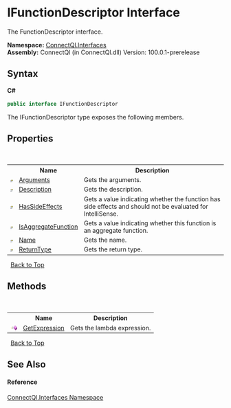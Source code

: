 # IFunctionDescriptor Interface
 

The FunctionDescriptor interface.

**Namespace:**&nbsp;<a href="N_ConnectQl_Interfaces">ConnectQl.Interfaces</a><br />**Assembly:**&nbsp;ConnectQl (in ConnectQl.dll) Version: 100.0.1-prerelease

## Syntax

**C#**<br />
``` C#
public interface IFunctionDescriptor
```

The IFunctionDescriptor type exposes the following members.


## Properties
&nbsp;<table><tr><th></th><th>Name</th><th>Description</th></tr><tr><td>![Public property](media/pubproperty.gif "Public property")</td><td><a href="P_ConnectQl_Interfaces_IFunctionDescriptor_Arguments">Arguments</a></td><td>
Gets the arguments.</td></tr><tr><td>![Public property](media/pubproperty.gif "Public property")</td><td><a href="P_ConnectQl_Interfaces_IFunctionDescriptor_Description">Description</a></td><td>
Gets the description.</td></tr><tr><td>![Public property](media/pubproperty.gif "Public property")</td><td><a href="P_ConnectQl_Interfaces_IFunctionDescriptor_HasSideEffects">HasSideEffects</a></td><td>
Gets a value indicating whether the function has side effects and should not be evaluated for IntelliSense.</td></tr><tr><td>![Public property](media/pubproperty.gif "Public property")</td><td><a href="P_ConnectQl_Interfaces_IFunctionDescriptor_IsAggregateFunction">IsAggregateFunction</a></td><td>
Gets a value indicating whether this function is an aggregate function.</td></tr><tr><td>![Public property](media/pubproperty.gif "Public property")</td><td><a href="P_ConnectQl_Interfaces_IFunctionDescriptor_Name">Name</a></td><td>
Gets the name.</td></tr><tr><td>![Public property](media/pubproperty.gif "Public property")</td><td><a href="P_ConnectQl_Interfaces_IFunctionDescriptor_ReturnType">ReturnType</a></td><td>
Gets the return type.</td></tr></table>&nbsp;
<a href="#ifunctiondescriptor-interface">Back to Top</a>

## Methods
&nbsp;<table><tr><th></th><th>Name</th><th>Description</th></tr><tr><td>![Public method](media/pubmethod.gif "Public method")</td><td><a href="M_ConnectQl_Interfaces_IFunctionDescriptor_GetExpression">GetExpression</a></td><td>
Gets the lambda expression.</td></tr></table>&nbsp;
<a href="#ifunctiondescriptor-interface">Back to Top</a>

## See Also


#### Reference
<a href="N_ConnectQl_Interfaces">ConnectQl.Interfaces Namespace</a><br />